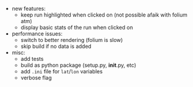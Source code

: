 * new features:
  * keep run highlighted when clicked on (not possible afaik with folium atm)
  * display basic stats of the run when clicked on
* performance issues:
  * switch to better rendering (folium is slow)
  * skip build if no data is added
* misc:
  * add tests
  * build as python package (setup.py, __init__.py, etc)
  * add `.ini` file for `lat`/`lon` variables
  * verbose flag
